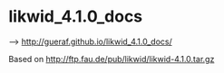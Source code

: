 # likwid_4.1.0_docs

--> http://gueraf.github.io/likwid_4.1.0_docs/

Based on http://ftp.fau.de/pub/likwid/likwid-4.1.0.tar.gz
